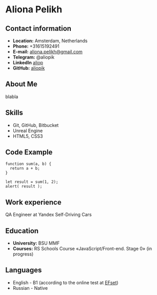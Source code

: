 # Aliona Pelikh

## __Contact information__

- **Location:** Amsterdam, Netherlands
- **Phone:** +31615192491
- **E-mail:** aliona.pelikh@gmail.com
- **Telegram:** @aliopik
- **LinkedIn** [aliop](https://www.linkedin.com/in/aliop/)
- **GitHub:** [aliopik](https://github.com/aliopik)

## __About Me__
blabla

## __Skills__
- Git, GitHub, Bitbucket
- Unreal Engine
- HTML5, CSS3

## __Code Example__
```
function sum(a, b) {
  return a + b;
}

let result = sum(1, 2);
alert( result );
```

## __Work experience__
QA Engineer at Yandex Self-Driving Cars

## __Education__ 
- **University:**
	BSU MMF
- **Courses:**
	RS Schools Course «JavaScript/Front-end. Stage 0» (in progress)

## __Languages__

- English \- B1 (according to the online test at [EFset](https://www.efset.org/cert/Ug8hFD))
- Russian \- Native
